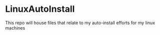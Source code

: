 # LinuxAutoInstall
This repo will house files that relate to my auto-install efforts for my linux machines
